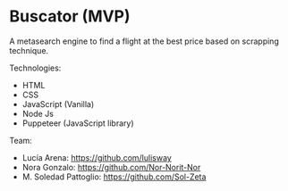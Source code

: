 # Buscator (MVP)
A metasearch engine to find a flight at the best price based on scrapping technique. 

Technologies:
- HTML
- CSS
- JavaScript (Vanilla)
- Node Js
- Puppeteer (JavaScript library)


Team:
- Lucía Arena: https://github.com/lulisway
- Nora Gonzalo: https://github.com/Nor-Norit-Nor
- M. Soledad Pattoglio: https://github.com/Sol-Zeta
